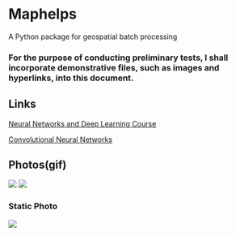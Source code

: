 # Maphelps
A Python package for geospatial batch processing


### For the purpose of conducting preliminary tests, I shall incorporate demonstrative files, such as images and hyperlinks, into this document.


## Links
[Neural Networks and Deep Learning Course](https://www.coursera.org/learn/neural-networks-deep-learning?specialization=deep-learning)

[Convolutional Neural Networks](https://www.coursera.org/learn/convolutional-neural-networks)

## Photos(gif)
![](https://www.galvanizeaction.org/wp-content/uploads/2022/06/Wow-gif.gif)
![](https://media2.giphy.com/media/biJpWkEdgitMs/giphy.gif)


### Static Photo
![](https://encrypted-tbn0.gstatic.com/images?q=tbn:ANd9GcRaxxxqa-x-xxYcWPjIzdtxogYHWrAFHhMoNUb2YZq33Z-1n0CP4oHyPeIOKJ_GyZJhNCg&usqp=CAU)
